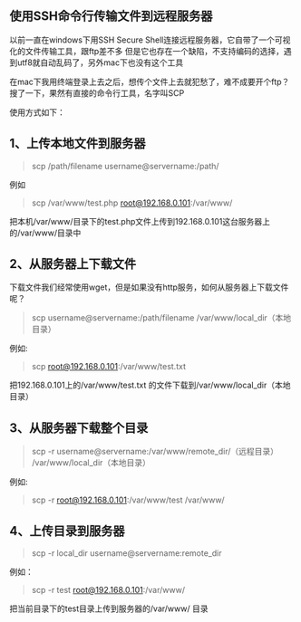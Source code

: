 ## 使用SSH命令行传输文件到远程服务器

以前一直在windows下用SSH Secure Shell连接远程服务器，它自带了一个可视化的文件传输工具，跟ftp差不多
但是它也存在一个缺陷，不支持编码的选择，遇到utf8就自动乱码了，另外mac下也没有这个工具

在mac下我用终端登录上去之后，想传个文件上去就犯愁了，难不成要开个ftp？
搜了一下，果然有直接的命令行工具，名字叫SCP

使用方式如下：

## 1、上传本地文件到服务器
> scp /path/filename username@servername:/path/

例如
> scp /var/www/test.php root@192.168.0.101:/var/www/ 

把本机/var/www/目录下的test.php文件上传到192.168.0.101这台服务器上的/var/www/目录中

## 2、从服务器上下载文件
下载文件我们经常使用wget，但是如果没有http服务，如何从服务器上下载文件呢？
> scp username@servername:/path/filename /var/www/local_dir（本地目录）

例如:
> scp root@192.168.0.101:/var/www/test.txt 

把192.168.0.101上的/var/www/test.txt 的文件下载到/var/www/local_dir（本地目录）

## 3、从服务器下载整个目录
> scp -r username@servername:/var/www/remote_dir/（远程目录） /var/www/local_dir（本地目录）

例如:
> scp -r root@192.168.0.101:/var/www/test /var/www/

## 4、上传目录到服务器
> scp -r local_dir username@servername:remote_dir

例如：
> scp -r test root@192.168.0.101:/var/www/ 

把当前目录下的test目录上传到服务器的/var/www/ 目录